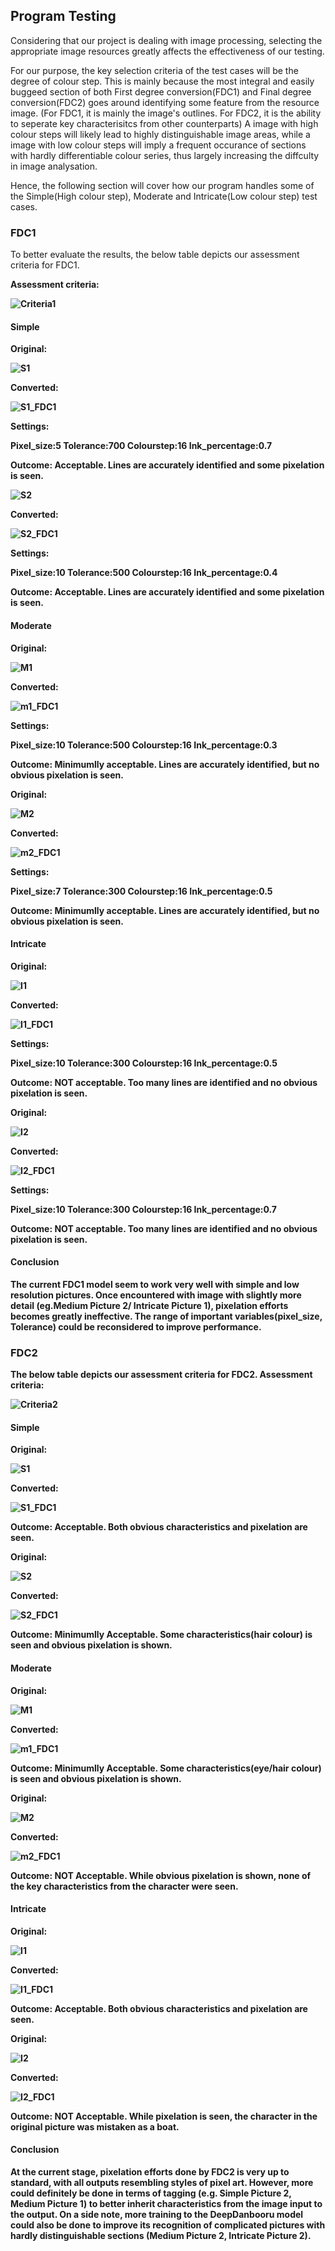 ## Program Testing
Considering that our project is dealing with image processing, selecting the appropriate image resources greatly affects the effectiveness of our testing.

For our purpose, the key selection criteria of the test cases will be the degree of colour step. This is mainly because the most integral and easily buggeed section of both First degree conversion(FDC1) and Final degree conversion(FDC2) goes around identifying some feature from the resource image. (For FDC1, it is mainly the image's outlines. For FDC2, it is the ability to seperate key characterisitcs from other counterparts) A image with high colour steps will likely lead to highly distinguishable image areas, while a image with low colour steps will imply a frequent occurance of sections with hardly differentiable colour series, thus largely increasing the diffculty in image analysation.

Hence, the following section will cover how our program handles some of the Simple(High colour step), Moderate and Intricate(Low colour step) test cases.

### FDC1
To better evaluate the results, the below table depicts our assessment criteria for FDC1.

<b>Assessment criteria:<b>

![Criteria1](https://github.com/FeathersRe/PIXIE/blob/main/Test%20Cases/Test%20Pics/criteria1.png) 

#### Simple
<b>Original:<b>

![S1](https://github.com/FeathersRe/PIXIE/blob/main/Test%20Cases/Test%20Pics/s_1.png) 

<b>Converted:<b>

![S1_FDC1](https://github.com/FeathersRe/PIXIE/blob/main/Test%20Cases/Test%20Pics/s_1_FDC1.png)

<b>Settings:<b> 

Pixel_size:5 Tolerance:700 Colourstep:16 Ink_percentage:0.7

<b>Outcome:<b> Acceptable. Lines are accurately identified and some pixelation is seen.

![S2](https://github.com/FeathersRe/PIXIE/blob/main/Test%20Cases/Test%20Pics/s_2.jpg)

<b>Converted:<b>

![S2_FDC1](https://github.com/FeathersRe/PIXIE/blob/main/Test%20Cases/Test%20Pics/s_2_FDC1.jpg)

<b>Settings:<b> 

Pixel_size:10 Tolerance:500 Colourstep:16 Ink_percentage:0.4

<b>Outcome:<b> Acceptable. Lines are accurately identified and some pixelation is seen.

#### Moderate
<b>Original:<b>

![M1](https://github.com/FeathersRe/PIXIE/blob/main/Test%20Cases/Test%20Pics/m_1.png) 

<b>Converted:<b>

![m1_FDC1](https://github.com/FeathersRe/PIXIE/blob/main/Test%20Cases/Test%20Pics/m_1_FDC1.png)

<b>Settings:<b> 

Pixel_size:10 Tolerance:500 Colourstep:16 Ink_percentage:0.3

<b>Outcome:<b> Minimumlly acceptable. Lines are accurately identified, but no obvious pixelation is seen.

<b>Original:<b>

![M2](https://github.com/FeathersRe/PIXIE/blob/main/Test%20Cases/Test%20Pics/m_2.jpg) 

<b>Converted:<b>

![m2_FDC1](https://github.com/FeathersRe/PIXIE/blob/main/Test%20Cases/Test%20Pics/m_2_FDC1.jpg)

<b>Settings:<b> 

Pixel_size:7 Tolerance:300 Colourstep:16 Ink_percentage:0.5

<b>Outcome:<b> Minimumlly acceptable. Lines are accurately identified, but no obvious pixelation is seen.

#### Intricate
<b>Original:<b>

![I1](https://github.com/FeathersRe/PIXIE/blob/main/Test%20Cases/Test%20Pics/i_1.png) 

<b>Converted:<b>

![I1_FDC1](https://github.com/FeathersRe/PIXIE/blob/main/Test%20Cases/Test%20Pics/i_1_FDC1.png)

<b>Settings:<b> 

Pixel_size:10 Tolerance:300 Colourstep:16 Ink_percentage:0.5

<b>Outcome:<b> NOT acceptable. Too many lines are identified and no obvious pixelation is seen.

<b>Original:<b>

![I2](https://github.com/FeathersRe/PIXIE/blob/main/Test%20Cases/Test%20Pics/i_2.jpg) 

<b>Converted:<b>

![I2_FDC1](https://github.com/FeathersRe/PIXIE/blob/main/Test%20Cases/Test%20Pics/i_2_FDC1.jpg)

<b>Settings:<b> 

Pixel_size:10 Tolerance:300 Colourstep:16 Ink_percentage:0.7

<b>Outcome:<b> NOT acceptable. Too many lines are identified and no obvious pixelation is seen.

#### Conclusion
The current FDC1 model seem to work very well with simple and low resolution pictures. Once encountered with image with slightly more detail (eg.Medium Picture 2/ Intricate Picture 1), pixelation efforts becomes greatly ineffective. The range of important variables(pixel_size, Tolerance) could be reconsidered to improve performance.

### FDC2
The below table depicts our assessment criteria for FDC2.
Assessment criteria:

![Criteria2](https://github.com/FeathersRe/PIXIE/blob/main/Test%20Cases/Test%20Pics/criteria2.png) 
#### Simple
<b>Original:<b>

![S1](https://github.com/FeathersRe/PIXIE/blob/main/Test%20Cases/Test%20Pics/s_1.png)

<b>Converted:<b>

![S1_FDC1](https://github.com/FeathersRe/PIXIE/blob/main/Test%20Cases/Test%20Pics/s_1_FDC2.png)

<b>Outcome:<b> Acceptable. Both obvious characteristics and pixelation are seen.

<b>Original:<b>

![S2](https://github.com/FeathersRe/PIXIE/blob/main/Test%20Cases/Test%20Pics/s_2.jpg) 

<b>Converted:<b>

![S2_FDC1](https://github.com/FeathersRe/PIXIE/blob/main/Test%20Cases/Test%20Pics/s_2_FDC2.jpg)

<b>Outcome:<b> Minimumlly Acceptable. Some characteristics(hair colour) is seen and obvious pixelation is shown.

#### Moderate
<b>Original:<b>

![M1](https://github.com/FeathersRe/PIXIE/blob/main/Test%20Cases/Test%20Pics/m_1.png)

<b>Converted:<b>

![m1_FDC1](https://github.com/FeathersRe/PIXIE/blob/main/Test%20Cases/Test%20Pics/m_1_FDC2.png)

<b>Outcome:<b> Minimumlly Acceptable. Some characteristics(eye/hair colour) is seen and obvious pixelation is shown.

<b>Original:<b>

![M2](https://github.com/FeathersRe/PIXIE/blob/main/Test%20Cases/Test%20Pics/m_2.jpg) 

<b>Converted:<b>

![m2_FDC1](https://github.com/FeathersRe/PIXIE/blob/main/Test%20Cases/Test%20Pics/m_2_FDC2.jpg)

<b>Outcome:<b> NOT Acceptable. While obvious pixelation is shown, none of the key characteristics from the character were seen.

#### Intricate
<b>Original:<b>

![I1](https://github.com/FeathersRe/PIXIE/blob/main/Test%20Cases/Test%20Pics/i_1.png)

<b>Converted:<b>

![I1_FDC1](https://github.com/FeathersRe/PIXIE/blob/main/Test%20Cases/Test%20Pics/i_1_FDC2.png)

<b>Outcome:<b> Acceptable. Both obvious characteristics and pixelation are seen.

<b>Original:<b>

![I2](https://github.com/FeathersRe/PIXIE/blob/main/Test%20Cases/Test%20Pics/i_2.jpg) 

<b>Converted:<b>

![I2_FDC1](https://github.com/FeathersRe/PIXIE/blob/main/Test%20Cases/Test%20Pics/i_2_FDC2.jpg)

<b>Outcome:<b> NOT Acceptable. While pixelation is seen, the character in the original picture was mistaken as a boat.

#### Conclusion
At the current stage, pixelation efforts done by FDC2 is very up to standard, with all outputs resembling styles of pixel art. However, more could definitely be done in terms of tagging (e.g. Simple Picture 2, Medium Picture 1) to better inherit characteristics from the image input to the output. On a side note, more training to the DeepDanbooru model could also be done to improve its recognition of complicated pictures with hardly distinguishable sections (Medium Picture 2, Intricate Picture 2).

